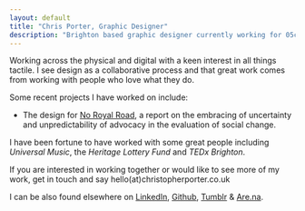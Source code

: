 ```yaml
---
layout: default
title: "Chris Porter, Graphic Designer"
description: "Brighton based graphic designer currently working for 05creative*. Helping people find meaningful, creative solutions to their unique challenges"
---
```


Working across the physical and digital with a keen interest in all things tactile. I see design as a collaborative process and that great work comes from working with people who love what they do.

Some recent projects I have worked on include:

- The design for [No Royal Road](https://example.com "Open the digital PDF"), a report on the embracing of uncertainty and unpredictability of advocacy in the evaluation of social change.

I have been fortune to have worked with some great people including _Universal Music_, the _Heritage Lottery Fund_ and _TEDx Brighton_.

If you are interested in working together or would like to see more of my work, get in touch and say hello(at)christopherporter.co.uk

I can be also found elsewhere on [LinkedIn](https://www.linkedin.com/in/chrisporterdesigner/ "Professional malarkey"), [Github](https://github.com/thisiscap/ "Digital projects, including this website"), [Tumblr](https://chrisporters.tumblr.com/ "Very occasional posts, mostly photos") &amp; [Are.na](https://www.are.na/chrispy-p/ "Visual collections").
